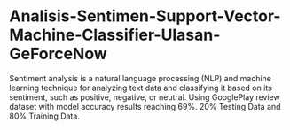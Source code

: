 # Analisis-Sentimen-Support-Vector-Machine-Classifier-Ulasan-GeForceNow
Sentiment analysis is a natural language processing (NLP) and machine learning technique for analyzing text data and classifying it based on its sentiment, such as positive, negative, or neutral. Using GooglePlay review dataset with model accuracy results reaching 69%. 20% Testing Data and 80% Training Data.
